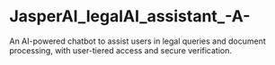 # JasperAI_legalAI_assistant_-A-
An AI-powered chatbot to assist users in legal queries and document processing, with user-tiered access and secure verification.

